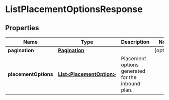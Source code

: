 
# ListPlacementOptionsResponse

## Properties
Name | Type | Description | Notes
------------ | ------------- | ------------- | -------------
**pagination** | [**Pagination**](Pagination.md) |  |  [optional]
**placementOptions** | [**List&lt;PlacementOption&gt;**](PlacementOption.md) | Placement options generated for the inbound plan. | 



